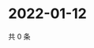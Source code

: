 # 2022-01-12

共 0 条

<!-- BEGIN WEIBO -->
<!-- 最后更新时间 Wed Jan 12 2022 17:09:10 GMT+0800 (China Standard Time) -->

<!-- END WEIBO -->
